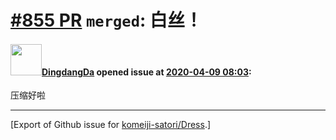 # [\#855 PR](https://github.com/komeiji-satori/Dress/pull/855) `merged`: 白丝！

#### <img src="https://avatars.githubusercontent.com/u/44197005?u=cb462f6bf57665707111067aaca974df45d77cfd&v=4" width="50">[DingdangDa](https://github.com/DingdangDa) opened issue at [2020-04-09 08:03](https://github.com/komeiji-satori/Dress/pull/855):

压缩好啦




-------------------------------------------------------------------------------



[Export of Github issue for [komeiji-satori/Dress](https://github.com/komeiji-satori/Dress).]
